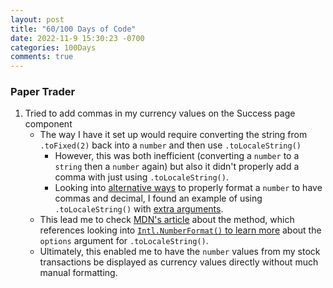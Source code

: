 ```yaml
---
layout: post
title: "60/100 Days of Code"
date: 2022-11-9 15:30:23 -0700
categories: 100Days
comments: true
---
```


### Paper Trader

1. Tried to add commas in my currency values on the Success page component
   - The way I have it set up would require converting the string from `.toFixed(2)` back into a `number` and then use `.toLocaleString()`
     - However, this was both inefficient (converting a `number` to a `string` then a `number` again) but also it didn't properly add a comma with just using `.toLocaleString()`.
     - Looking into [alternative ways](https://www.google.com/search?q=javascript+format+number+with+commas+and+decimal+places&sxsrf=ALiCzsY_UoePhDrBBiI7frtFkQy4jcEXeQ%3A1668150260359&ei=9PNtY9fFFf6QwbkPhaaHuAI&oq=add+comma+to+number+string+js&gs_lcp=Cgxnd3Mtd2l6LXNlcnAQARgCMgoIABBHENYEELADMgoIABBHENYEELADMgoIABBHENYEELADMgoIABBHENYEELADMgoIABBHENYEELADMgoIABBHENYEELADMgoIABBHENYEELADMgoIABBHENYEELADMg0IABDkAhDWBBCwAxgBMg0IABDkAhDWBBCwAxgBMg0IABDkAhDWBBCwAxgBMg0IABDkAhDWBBCwAxgBMg0IABDkAhDWBBCwAxgBSgQITRgBSgQIQRgASgQIRhgBUABYAGCcJWgDcAF4AIABAIgBAJIBAJgBAMgBDcABAdoBBggBEAEYCQ&sclient=gws-wiz-serp) to properly format a `number` to have commas and decimal, I found an example of using `.toLocaleString()` with [extra arguments](https://tutorial.eyehunts.com/js/javascript-format-number-with-commas-and-decimal-places-example/).
   - This lead me to check [MDN's article](https://developer.mozilla.org/en-US/docs/Web/JavaScript/Reference/Global_Objects/Number/toLocaleString) about the method, which references looking into [`Intl.NumberFormat()` to learn more](https://developer.mozilla.org/en-US/docs/Web/JavaScript/Reference/Global_Objects/Intl/NumberFormat/NumberFormat) about the `options` argument for `.toLocaleString()`.
   - Ultimately, this enabled me to have the `number` values from my stock transactions be displayed as currency values directly without much manual formatting.
